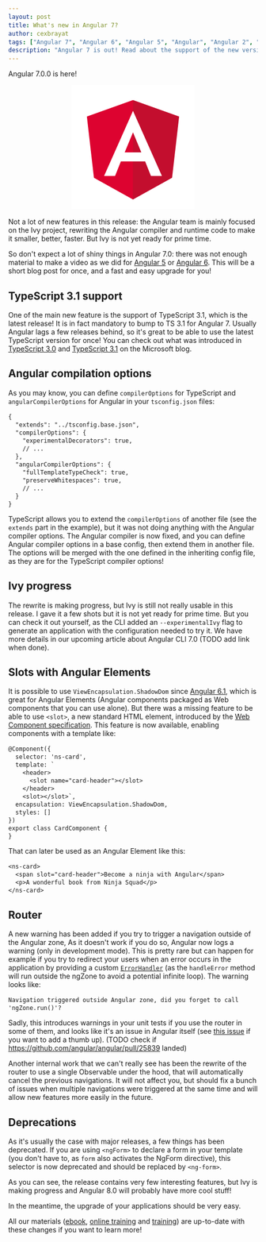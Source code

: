 ```yaml
---
layout: post
title: What's new in Angular 7?
author: cexbrayat
tags: ["Angular 7", "Angular 6", "Angular 5", "Angular", "Angular 2", "Angular 4"]
description: "Angular 7 is out! Read about the support of the new versions of TypeSCript, the progress made on Ivy, the router features and the deprecations introduced!"
---
```


Angular&nbsp;7.0.0 is here!

<p style="text-align: center;">
  <a href="https://github.com/angular/angular/blob/master/CHANGELOG.md#700-TODO">
    <img class="rounded img-fluid" style="max-width: 100%" src="/assets/images/angular.png" alt="Angular logo" />
  </a>
</p>

Not a lot of new features in this release:
the Angular team is mainly focused on the Ivy project,
rewriting the Angular compiler and runtime code to make it smaller, better, faster.
But Ivy is not yet ready for prime time.

So don't expect a lot of shiny things in Angular 7.0:
there was not enough material to make a video as we did for [Angular 5](/2017/11/02/what-is-new-in-angular-5) or [Angular 6](/2018/05/04/what-is-new-in-angular-5).
This will be a short blog post for once,
and a fast and easy upgrade for you!

## TypeScript 3.1 support

One of the main new feature is the support of TypeScript 3.1,
which is the latest release! It is in fact mandatory to bump to TS 3.1 for Angular 7.
Usually Angular lags a few releases behind,
so it's great to be able to use the latest TypeScript version for once!
You can check out what was introduced in [TypeScript 3.0](https://blogs.msdn.microsoft.com/typescript/2018/07/30/announcing-typescript-3-0/) and [TypeScript 3.1](https://blogs.msdn.microsoft.com/typescript/announcing-typescript-3-1/) on the Microsoft blog.

## Angular compilation options

As you may know, you can define `compilerOptions` for TypeScript
and `angularCompilerOptions` for Angular in your `tsconfig.json` files:

    {
      "extends": "../tsconfig.base.json",
      "compilerOptions": {
        "experimentalDecorators": true,
        // ...
      },
      "angularCompilerOptions": {
        "fullTemplateTypeCheck": true,
        "preserveWhitespaces": true,
        // ...
      }
    }

TypeScript allows you to extend the `compilerOptions` of another file
(see the `extends` part in the example),
but it was not doing anything with the Angular compiler options.
The Angular compiler is now fixed,
and you can define Angular compiler options in a base config,
then extend them in another file.
The options will be merged with the one defined in the inheriting config file,
as they are for the TypeScript compiler options!

## Ivy progress

The rewrite is making progress, but Ivy is still not really usable in this release.
I gave it a few shots but it is not yet ready for prime time.
But you can check it out yourself, as the CLI added an `--experimentalIvy` flag
to generate an application with the configuration needed to try it.
We have more details in our upcoming article about Angular CLI 7.0 (TODO add link when done).

## Slots with Angular Elements

It is possible to use `ViewEncapsulation.ShadowDom` since
[Angular 6.1](/2018/07/27/what-is-new-angular-6.1),
which is great for Angular Elements
(Angular components packaged as Web components that you can use alone).
But there was a missing feature to be able to use `<slot>`,
a new standard HTML element, introduced by the
[Web Component specification](https://developer.mozilla.org/en-US/docs/Web/Web_Components).
This feature is now available,
enabling components with a template like:

    @Component({
      selector: 'ns-card',
      template: `
        <header>
          <slot name="card-header"></slot>
        </header>
        <slot></slot>`,
      encapsulation: ViewEncapsulation.ShadowDom,
      styles: []
    })
    export class CardComponent {
    }

That can later be used as an Angular Element like this:

    <ns-card>
      <span slot="card-header">Become a ninja with Angular</span>
      <p>A wonderful book from Ninja Squad</p>
    </ns-card>

## Router

A new warning has been added if you try to trigger a navigation outside of the Angular zone,
As it doesn't work if you do so,
Angular now logs a warning (only in development mode).
This is pretty rare but can happen for example
if you try to redirect your users when an error occurs in the application
by providing a custom [`ErrorHandler`](https://angular.io/api/core/ErrorHandler)
(as the `handleError` method will run outside the ngZone to avoid a potential infinite loop).
The warning looks like:

    Navigation triggered outside Angular zone, did you forget to call 'ngZone.run()'?

Sadly, this introduces warnings in your unit tests if you use the router in some of them,
and looks like it's an issue in Angular itself (see [this issue](https://github.com/angular/angular/issues/25837) if you want to add a thumb up).
(TODO check if https://github.com/angular/angular/pull/25839 landed)

Another internal work that we can't really see has been the rewrite of the router to
use a single Observable under the hood, that will automatically cancel the previous navigations.
It will not affect you,
but should fix a bunch of issues when multiple navigations were triggered at the same time
and will allow new features more easily in the future.

## Deprecations

As it's usually the case with major releases, a few things has been deprecated.
If you are using `<ngForm>` to declare a form in your template
(you don't have to, as `form` also activates the NgForm directive),
this selector is now deprecated and should be replaced by `<ng-form>`.

As you can see, the release contains very few interesting features,
but Ivy is making progress and Angular 8.0 will probably have more cool stuff!

In the meantime, the upgrade of your applications should be very easy.

All our materials ([ebook](https://books.ninja-squad.com/angular), [online training](https://angular-exercises.ninja-squad.com/) and [training](https://ninja-squad.com/training/angular)) are up-to-date with these changes if you want to learn more!
